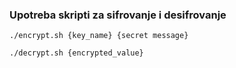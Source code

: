 ### Upotreba skripti za sifrovanje i desifrovanje

`./encrypt.sh {key_name} {secret message}`

`./decrypt.sh {encrypted_value}`


